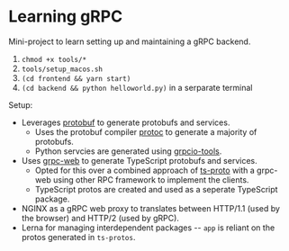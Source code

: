 # Learning gRPC

Mini-project to learn setting up and maintaining a gRPC backend.

1. `chmod +x tools/*`
2. `tools/setup_macos.sh`
3. `(cd frontend && yarn start)`
4. `(cd backend && python helloworld.py)` in a serparate terminal

Setup:
- Leverages [protobuf](https://github.com/protocolbuffers/protobuf) to generate protobufs and services.
  - Uses the protobuf compiler [protoc](https://grpc.io/docs/protoc-installation/) to generate a majority of protobufs.
  - Python servcies are generated using [grpcio-tools](https://pypi.org/project/grpc-tools/).
- Uses [grpc-web](https://github.com/grpc/grpc-web) to generate TypeScript protobufs and services.
  - Opted for this over a combined approach of [ts-proto](https://github.com/stephenh/ts-proto) with a grpc-web using other RPC framework to implement the clients.
  - TypeScript protos are created and used as a seperate TypeScript package.
- NGINX as a gRPC web proxy to translates between HTTP/1.1 (used by the browser) and HTTP/2 (used by gRPC). 
- Lerna for managing interdependent packages -- `app` is reliant on the protos generated in `ts-protos`.